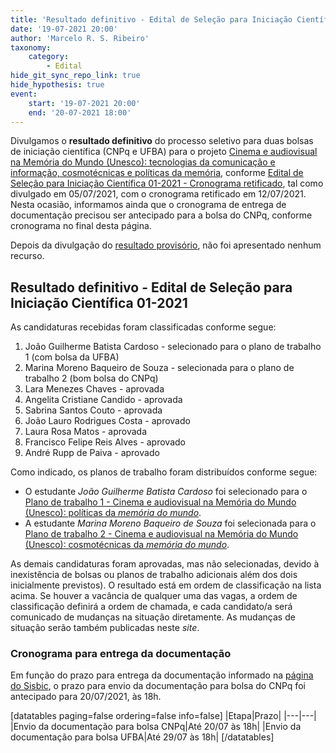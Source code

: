 ```yaml
---
title: 'Resultado definitivo - Edital de Seleção para Iniciação Científica 01/2021'
date: '19-07-2021 20:00'
author: 'Marcelo R. S. Ribeiro'
taxonomy:
    category:
        - Edital
hide_git_sync_repo_link: true
hide_hypothesis: true
event:
    start: '19-07-2021 20:00'
    end: '20-07-2021 18:00'
---
```


Divulgamos o **resultado definitivo** do processo seletivo para duas bolsas de iniciação científica (CNPq e UFBA) para o projeto [Cinema e audiovisual na Memória do Mundo (Unesco): tecnologias da comunicação e informação, cosmotécnicas e políticas da memória](/projetos/pesquisa/o-paradigma-anarquivico/pibic-2021-2022-cinema-e-audiovisual-na-memoria-do-mundo), conforme [Edital de Seleção para Iniciação Científica 01-2021 - Cronograma retificado](/atividades/2021-edital-iniciacao-cientifica), tal como divulgado em 05/07/2021, com o cronograma retificado em 12/07/2021. Nesta ocasião, informamos ainda que o cronograma de entrega de documentação precisou ser antecipado para a bolsa do CNPq, conforme cronograma no final desta página.

Depois da divulgação do [resultado provisório](/atividades/2021-edital-iniciacao-cientifica-resultado-provisorio-recursos), não foi apresentado nenhum recurso.

## Resultado definitivo - Edital de Seleção para Iniciação Científica 01-2021

As candidaturas recebidas foram classificadas conforme segue:

1. João Guilherme Batista Cardoso - selecionado para o plano de trabalho 1 (com bolsa da UFBA)
2. Marina Moreno Baqueiro de Souza - selecionada para o plano de trabalho 2 (bom bolsa do CNPq)
3. Lara Menezes Chaves - aprovada
4. Angelita Cristiane Candido - aprovada
5. Sabrina Santos Couto - aprovada
6. João Lauro Rodrigues Costa - aprovado
7. Laura Rosa Matos - aprovada
8. Francisco Felipe Reis Alves - aprovado
9. André Rupp de Paiva - aprovado

Como indicado, os planos de trabalho foram distribuídos conforme segue:

- O estudante *João Guilherme Batista Cardoso* foi selecionado para o [Plano de trabalho 1 - Cinema e audiovisual na Memória do Mundo (Unesco): políticas da _memória do mundo_](https://bit.ly/pibic2021plano1).
- A estudante *Marina Moreno Baqueiro de Souza* foi selecionada para o [Plano de trabalho 2 - Cinema e audiovisual na Memória do Mundo (Unesco): cosmotécnicas da _memória do mundo_](https://bit.ly/pibic2021plano2).

As demais candidaturas foram aprovadas, mas não selecionadas, devido à inexistência de bolsas ou planos de trabalho adicionais além dos dois inicialmente previstos). O resultado está em ordem de classificação na lista acima. Se houver a vacância de qualquer uma das vagas, a ordem de classificação definirá a ordem de chamada, e cada candidato/a será comunicado de mudanças na situação diretamente. As mudanças de situação serão também publicadas neste *site*.

### Cronograma para entrega da documentação

Em função do prazo para entrega da documentação informado na [página do Sisbic](https://sisbic.ufba.br/sisbic/Welcome.do), o prazo para envio da documentação para bolsa do CNPq foi antecipado para 20/07/2021, às 18h.

[datatables paging=false ordering=false info=false]
|Etapa|Prazo|
|---|---|
|Envio da documentação para bolsa CNPq|Até 20/07 às 18h|
|Envio da documentação para bolsa UFBA|Até 29/07 às 18h|
[/datatables]